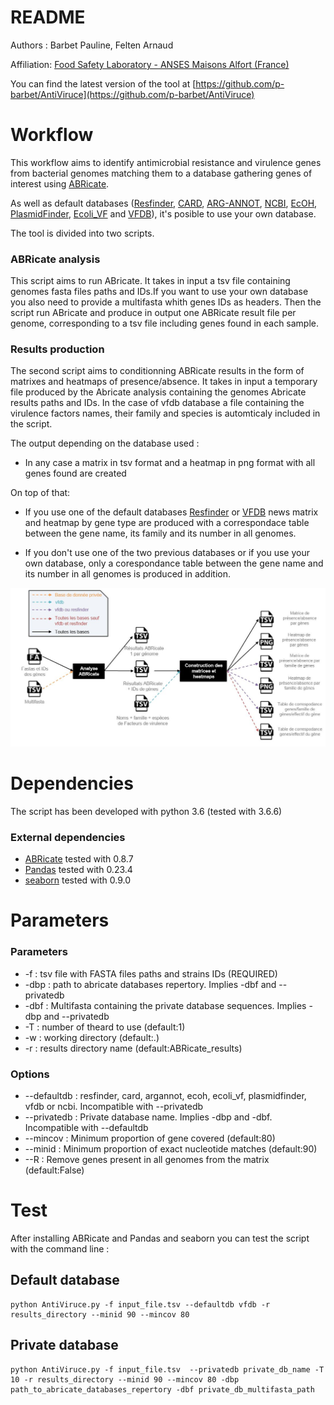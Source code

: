 README
======

Authors : Barbet Pauline, Felten Arnaud

Affiliation: [Food Safety Laboratory - ANSES Maisons Alfort (France)](https://www.anses.fr/en/content/laboratory-food-safety-maisons-alfort-and-boulogne-sur-mer)

You can find the latest version of the tool at [https://github.com/p-barbet/AntiViruce](https://github.com/p-barbet/AntiViruce)


Workflow
========

This workflow aims to identify antimicrobial resistance and virulence genes from bacterial genomes matching them to a database gathering genes of interest using [ABRicate](https://github.com/tseemann/abricate).

As well as default databases ([Resfinder](https://cge.cbs.dtu.dk/services/ResFinder/), [CARD](https://card.mcmaster.ca/), [ARG-ANNOT](http://backup.mediterranee-infection.com/article.php?laref=282&titre=arg-annot), [NCBI](https://www.ncbi.nlm.nih.gov/bioproject/PRJNA313047), [EcOH](https://github.com/katholt/srst2/tree/master/data), [PlasmidFinder](https://cge.cbs.dtu.dk/services/PlasmidFinder/), [Ecoli_VF](https://github.com/phac-nml/ecoli_vf) and [VFDB](http://www.mgc.ac.cn/VFs/)), it's posible to use your own database.

The tool is divided into two scripts.


### ABRicate analysis

This script aims to run ABricate. It takes in input a tsv file containing genomes fasta files paths and IDs.If you want to use your own database you also need to provide a multifasta whith genes IDs as headers. Then the script run ABricate and produce in output one ABRicate result file per genome, corresponding to a tsv file including genes found in each sample.

### Results production

The second script aims to conditionning ABRicate results in the form of matrixes and heatmaps of presence/absence. It takes in input a temporary file produced by the Abricate analysis containing the genomes Abricate results paths and IDs. In the case of vfdb database a file containing the virulence factors names, their family and species is automticaly included in the script.

The output depending on the database used :

* In any case a matrix in tsv format and a heatmap in png format with all genes found are created


On top of that:

* If you use one of the default databases [Resfinder](https://cge.cbs.dtu.dk/services/ResFinder/) or [VFDB](http://www.mgc.ac.cn/VFs/) news matrix and heatmap by gene type are produced with a correspondace table between the gene name, its family and its number in all genomes.

* If you don't use one of the two previous databases or if you use your own database, only a corespondance table between the gene name and its number in all genomes is produced in addition.

![](workflow.JPG?raw=true "script workflow")


Dependencies
============

The script has been developed with python 3.6 (tested with 3.6.6)

### External dependencies

* [ABRicate](https://github.com/tseemann/abricate) tested with 0.8.7
* [Pandas](https://pandas.pydata.org/) tested with 0.23.4
* [seaborn](https://seaborn.pydata.org/installing.html) tested with 0.9.0


Parameters
==========

### Parameters

* -f : tsv file with FASTA files paths and strains IDs (REQUIRED)
* -dbp : path to abricate databases repertory. Implies -dbf and --privatedb
* -dbf : Multifasta containing the private database sequences. Implies -dbp and --privatedb
* -T : number of theard to use (default:1)
* -w : working directory (default:.)
* -r : results directory name (default:ABRicate_results)


### Options

* --defaultdb : resfinder, card, argannot, ecoh, ecoli_vf, plasmidfinder, vfdb or ncbi. Incompatible with --privatedb
* --privatedb : Private database name. Implies -dbp and -dbf. Incompatible with --defaultdb
* --mincov : Minimum proportion of gene covered (default:80)
* --minid : Minimum proportion of exact nucleotide matches (default:90)
* --R : Remove genes present in all genomes from the matrix (default:False)

Test 
====

After installing ABRicate and Pandas and seaborn you can test the script with the command line :

## Default database

	python AntiViruce.py -f input_file.tsv --defaultdb vfdb -r results_directory --minid 90 --mincov 80

## Private database

	python AntiViruce.py -f input_file.tsv  --privatedb private_db_name -T 10 -r results_directory --minid 90 --mincov 80 -dbp path_to_abricate_databases_repertory -dbf private_db_multifasta_path







